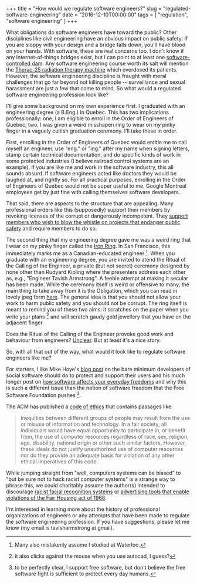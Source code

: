 +++
title = "How would we regulate software engineers?"
slug = "regulated-software-engineering"
date = "2016-12-10T00:00:00"
tags = [ "regulation", "software engineering" ]
+++

What obligations do software engineers have toward the public? Other disciplines like civil engineering have an obvious impact on public safety: if you are sloppy with your design and a bridge falls down, you'll have blood on your hands. With software, these are real concerns too. I don't know if any internet-of-things bridges exist, but I can point to at least one [software-controlled dam](http://tavisharmstrong.com/2012/01/31/the-maeslant-kering-bos-development/). Any software engineering course worth its salt will mention the [Therac-25 radiation therapy machine](https://en.wikipedia.org/wiki/Therac-25) which overdosed its patients. However, the software engineering discipline is fraught with moral challenges that go far beyond not killing people -- surveillance and sexual harassment are just a few that come to mind. So what would a regulated software engineering profession look like?

I'll give some background on my own experience first. I graduated with an engineering degree (a B.Eng.) in Quebec. This has two implications professionally: one, I am eligible to enroll in the Order of Engineers of Quebec; two, I was given a weird misshapen ring to wear on my pinky finger in a vaguely cultish graduation ceremony. I'll take these in order.

First, enrolling in the Order of Engineers of Quebec would entitle me to call myself an engineer, use "eng." or "ing." after my name when signing letters, stamp certain technical documentation, and do specific kinds of work in some protected industries (I believe railroad control systems are an example). If you are like me and work in the software industry, this all sounds absurd. If software engineers acted like doctors they would be laughed at, and rightly so. For all practical purposes, enrolling in the Order of Engineers of Quebec would not be super useful to me. Google Montreal employees get by just fine with calling themselves software developers.

That said, there are aspects to the structure that are appealing. Many professional orders like this (supposedly) support their members by revoking licenses of the corrupt or dangerously incompetent. They [support members who wish to blow the whistle on projects that endanger public safety](http://www.peo.on.ca/index.php/ci_id/16158/la_id/1.htm) and require members to do so.

The second thing that my engineering degree gave me was a weird ring that I wear on my pinky finger called the [Iron Ring](https://en.wikipedia.org/wiki/Iron_Ring). In San Francisco, this immediately marks me as a Canadian-educated engineer [^waterloo]. When you graduate with an engineering degree, you are invited to atend the Ritual of the Calling of the Engineer, a private (but not secret) ceremony designed by none other than Rudyard Kipling where the presenters address each other as, e.g., "Engineer Tavish Armstrong". A feeble attempt at making it secular has been made. While the ceremony itself is weird or offensive to many, the main thing to take away from it is the Obligation, which you can read in lovely jpeg form [here](https://en.wikipedia.org/wiki/File:Ritual_of_the_Calling_of_an_Engineer_Oath.jpg). The general idea is that you should not allow your work to harm public safety and you should not be corrupt. The ring itself is meant to remind you of these two aims: it scratches on the paper when you write your plans [^autocad] and will scratch gaudy gold jewellery that you have on the adjacent finger.

Does the Ritual of the Calling of the Engineer provoke good work and behaviour from engineers? [Unclear](http://montrealgazette.com/news/local-news/1031-city-engineers). But at least it's a nice story.

So, with all that out of the way, what would it look like to regulate software engineers like me?

For starters, I like Mike Hoye's [blog post](http://exple.tive.org/blarg/2016/10/12/minimum-viable-basic-human-decency/) on the bare minimum developers of social software should do to protect and support their users and his much longer post on [how software affects your everyday freedoms](http://exple.tive.org/blarg/2016/08/29/free-as-in-health-care/) and why this is such a different issue than the notion of software freedom that the Free Software Foundation pushes [^fsf].

The ACM has published a [code of ethics](https://www.acm.org/about-acm/acm-code-of-ethics-and-professional-conduct) that contains passages like:

> Inequities between different groups of people may result from the use or
> misuse of information and technology. In a fair society, all individuals would
> have equal opportunity to participate in, or benefit from, the use of
> computer resources regardless of race, sex, religion, age, disability,
> national origin or other such similar factors. However, these ideals do not
> justify unauthorized use of computer resources nor do they provide an
> adequate basis for violation of any other ethical imperatives of this code.

While jumping straight from "well, computers systems can be biased" to "but be sure not to hack racist computer systems" is a strange way to phrase this, we could charitably assume the author(s) intended to discourage [racist facial recognition systems](http://www.theverge.com/2015/7/1/8880363/google-apologizes-photos-app-tags-two-black-people-gorillas) or [advertising tools that enable violations of the Fair Housing act of 1968](https://www.propublica.org/article/facebook-lets-advertisers-exclude-users-by-race).

I'm interested in learning more about the history of professional organizations of engineers or any attempts that have been made to regulate the software engineering profession. If you have suggestions, please let me know (my email is tavisharmstrong at gmail).

[^waterloo]: Many also mistakenly assume I studied at Waterloo.

[^autocad]: it also clicks against the mouse when you use autocad, I guess?

[^fsf]: to be perfectly clear, I support free software, but don't believe the free software fight is sufficient to protect every day humans.

